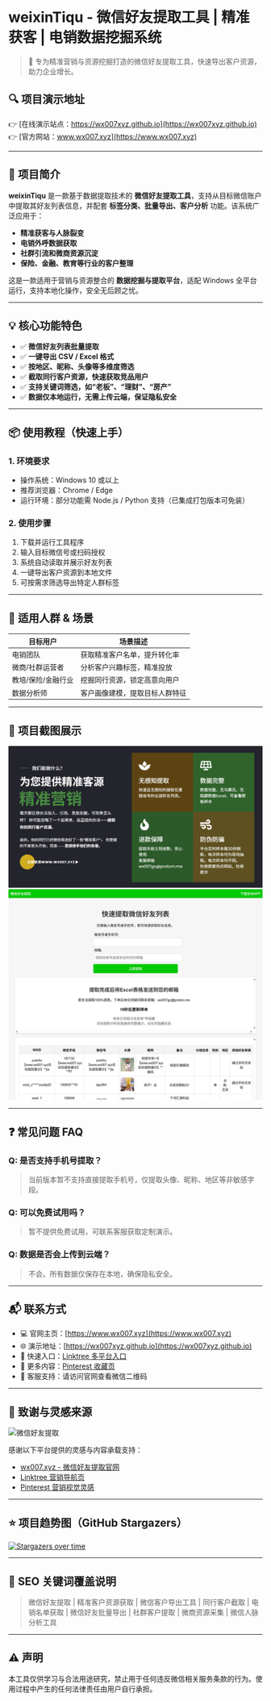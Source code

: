 # weixinTiqu - 微信好友提取工具 | 精准获客 | 电销数据挖掘系统

> 🚀 专为精准营销与资源挖掘打造的微信好友提取工具，快速导出客户资源，助力企业增长。

## 🔍 项目演示地址

👉 [在线演示站点：https://wx007xyz.github.io](https://wx007xyz.github.io)  
👉 [官方网站：www.wx007.xyz](https://www.wx007.xyz)

---

## 📌 项目简介

**weixinTiqu** 是一款基于数据提取技术的 **微信好友提取工具**，支持从目标微信账户中提取其好友列表信息，并配套 **标签分类、批量导出、客户分析** 功能。该系统广泛应用于：

- **精准获客与人脉裂变**
- **电销外呼数据获取**
- **社群引流和微商资源沉淀**
- **保险、金融、教育等行业的客户整理**

这是一款适用于营销与资源整合的 **数据挖掘与提取平台**，适配 Windows 全平台运行，支持本地化操作，安全无后顾之忧。

---

## 💡 核心功能特色

- ✅ **微信好友列表批量提取**
- ✅ **一键导出 CSV / Excel 格式**
- ✅ **按地区、昵称、头像等多维度筛选**
- ✅ **截取同行客户资源，快速获取竞品用户**
- ✅ **支持关键词筛选，如“老板”、“理财”、“房产”**
- ✅ **数据仅本地运行，无需上传云端，保证隐私安全**

---

## 📦 使用教程（快速上手）

### 1. 环境要求

- 操作系统：Windows 10 或以上
- 推荐浏览器：Chrome / Edge
- 运行环境：部分功能需 Node.js / Python 支持（已集成打包版本可免装）

### 2. 使用步骤

1. 下载并运行工具程序
2. 输入目标微信号或扫码授权
3. 系统自动读取并展示好友列表
4. 一键导出客户资源到本地文件
5. 可按需求筛选导出特定人群标签

---

## 🎯 适用人群 & 场景

| 目标用户           | 场景描述                                             |
|--------------------|------------------------------------------------------|
| 电销团队           | 获取精准客户名单，提升转化率                         |
| 微商/社群运营者    | 分析客户兴趣标签，精准投放                          |
| 教培/保险/金融行业 | 挖掘同行资源，锁定高意向用户                       |
| 数据分析师         | 客户画像建模，提取目标人群特征                     |

---

## 📸 项目截图展示

![演示图1](https://github.com/wx007xyz/weixinTiqu/blob/main/img/1.jpg)
![演示图2](https://github.com/wx007xyz/weixinTiqu/blob/main/img/2.jpg)

---

## ❓ 常见问题 FAQ

### Q: 是否支持手机号提取？
> 当前版本暂不支持直接提取手机号，仅提取头像、昵称、地区等非敏感字段。

### Q: 可以免费试用吗？
> 暂不提供免费试用，可联系客服获取定制演示。

### Q: 数据是否会上传到云端？
> 不会。所有数据仅保存在本地，确保隐私安全。

---

## 📬 联系方式

- 💻 官网主页：[https://www.wx007.xyz](https://www.wx007.xyz)
- 🌐 演示地址：[https://wx007xyz.github.io](https://wx007xyz.github.io)
- 🔗 快速入口：[Linktree 多平台入口](https://linktr.ee/wx007)
- 📌 更多内容：[Pinterest 收藏页](https://www.pinterest.com/avishaysher538/_pins/)
- 📧 客服支持：请访问官网查看微信二维码

---

## 🙏 致谢与灵感来源
![微信好友提取](http://www.wx007.xyz/wp-content/uploads/2025/04/logo1-1.png)

感谢以下平台提供的灵感与内容承载支持：

- [wx007.xyz - 微信好友提取官网](https://www.wx007.xyz)
- [Linktree 营销导航页](https://linktr.ee/wx007)
- [Pinterest 营销视觉灵感](https://www.pinterest.com/avishaysher538/_pins/)

---

## ⭐ 项目趋势图（GitHub Stargazers）

[![Stargazers over time](https://starchart.cc/wx007xyz/weixinTiqu.svg)](https://starchart.cc/wx007xyz/weixinTiqu)

---

## 📢 SEO 关键词覆盖说明

> 微信好友提取 | 精准客户资源获取 | 微信客户导出工具 | 同行客户截取 | 电销名单获取 | 微信好友批量导出 | 社群客户提取 | 微商资源采集 | 微信人脉分析工具

---

## ⚠️ 声明

本工具仅供学习与合法用途研究，禁止用于任何违反微信相关服务条款的行为。使用过程中产生的任何法律责任由用户自行承担。

